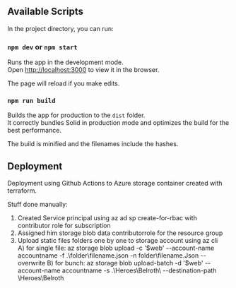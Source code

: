 ## Available Scripts

In the project directory, you can run:

### `npm dev` or `npm start`

Runs the app in the development mode.<br>
Open [http://localhost:3000](http://localhost:3000) to view it in the browser.

The page will reload if you make edits.<br>

### `npm run build`

Builds the app for production to the `dist` folder.<br>
It correctly bundles Solid in production mode and optimizes the build for the best performance.

The build is minified and the filenames include the hashes.<br>
## Deployment

Deployment using Github Actions to Azure storage container created with terraform.

Stuff done manually: 
1. Created Service principal using az ad sp create-for-rbac with  contributor role for subscription
2. Assigned him storage blob data contributorrole for the resource group
3. Upload static files folders one by one to storage account using az cli  
    A) for single file: az storage blob upload -c '$web' --account-name accountname -f .\folder\filename.json  -n folder\filename.Json  --overwrite 
    B) for bunch:       az storage blob upload-batch -d '$web' --account-name accountname -s .\Heroes\Belroth\  --destination-path \Heroes\Belroth  

